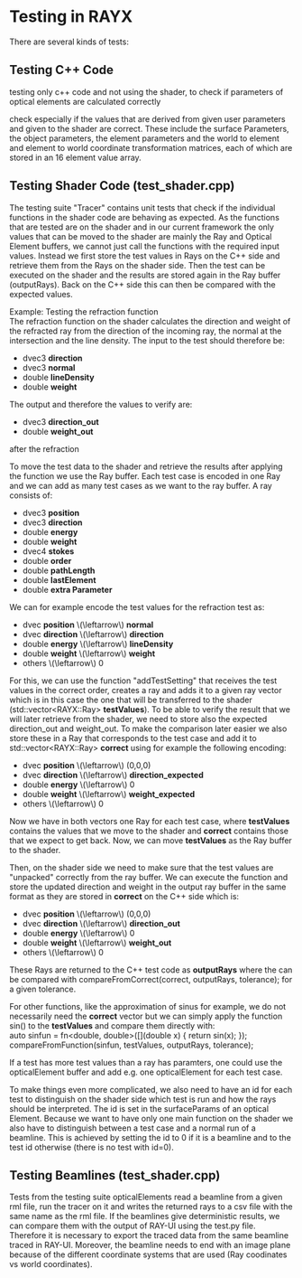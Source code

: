 # Testing in RAYX

There are several kinds of tests: 
## Testing C++ Code
testing only c++ code and not using the shader, to check if parameters of optical elements are calculated correctly

check especially if the values that are derived from given user parameters and given to the shader are correct. These include the surface Parameters, the object parameters, the element parameters and the world to element and element to world coordinate transformation matrices, each of which are stored in an 16 element value array. 

## Testing Shader Code (test_shader.cpp) 

The testing suite "Tracer" contains unit tests that check if the individual functions in the shader code are behaving as expected. As the functions that are tested are on the shader and in our current framework the only values that can be moved to the shader are mainly the Ray and Optical Element buffers, we cannot just call the functions with the required input values. 
Instead we first store the test values in Rays on the C++ side and retrieve them from the Rays on the shader side. Then the test can be executed on the shader and the results are stored again in the Ray buffer (outputRays). Back on the C++ side this can then be compared with the expected values. 

Example: Testing the refraction function <br>
The refraction function on the shader calculates the direction and weight of the refracted ray from the direction of the incoming ray, the normal at the intersection and the line density. The input to the test should therefore be:
- dvec3 **direction**
- dvec3 **normal**
- double **lineDensity**
- double **weight**

The output and therefore the values to verify are:
- dvec3 **direction_out**
- double **weight_out**

after the refraction

To move the test data to the shader and retrieve the results after applying the function we use the Ray buffer. Each test case is encoded in one Ray and we can add as many test cases as we want to the ray buffer. A ray consists of:

- dvec3 **position**
- dvec3 **direction**
- double **energy**
- double **weight**
- dvec4 **stokes**
- double **order**
- double **pathLength**
- double **lastElement**
- double **extra Parameter**

We can for example encode the test values for the refraction test as:
- dvec **position** \\(\leftarrow\\) **normal**
- dvec **direction** \\(\leftarrow\\) **direction**
- double **energy** \\(\leftarrow\\) **lineDensity**
- double **weight** \\(\leftarrow\\) **weight**
- others \\(\leftarrow\\) 0

For this, we can use the function "addTestSetting" that receives the test values in the correct order, creates a ray and adds it to a given ray vector which is in this case the one that will be transferred to the shader (std::vector\<RAYX::Ray\> **testValues**).
To be able to verify the result that we will later retrieve from the shader, we need to store also the expected direction_out and weight_out. To make the comparison later easier we also store these in a Ray that corresponds to the test case and add it to std::vector\<RAYX::Ray\> **correct** using for example the following encoding:
- dvec **position** \\(\leftarrow\\) (0,0,0)
- dvec **direction** \\(\leftarrow\\) **direction_expected**
- double **energy** \\(\leftarrow\\) 0
- double **weight** \\(\leftarrow\\) **weight_expected**
- others \\(\leftarrow\\) 0

Now we have in both vectors one Ray for each test case, where **testValues** contains the values that we move to the shader and **correct** contains those that we expect to get back. Now, we can move **testValues** as the Ray buffer to the shader.

Then, on the shader side we need to make sure that the test values are "unpacked" correctly from the ray buffer. We can execute the function and store the updated direction and weight in the output ray buffer in the same format as they are stored in **correct** on the C++ side which is:
- dvec **position** \\(\leftarrow\\) (0,0,0)
- dvec **direction** \\(\leftarrow\\) **direction_out**
- double **energy** \\(\leftarrow\\) 0
- double **weight** \\(\leftarrow\\) **weight_out**
- others \\(\leftarrow\\) 0

These Rays are returned to the C++ test code as **outputRays** where the can be compared with compareFromCorrect(correct, outputRays, tolerance); for a given tolerance.

For other functions, like the approximation of sinus for example, we do not necessarily need the **correct** vector but we can simply apply the function sin() to the **testValues** and compare them directly with: <br>
auto sinfun = fn<double, double>([](double x) { return sin(x); }); <br>
compareFromFunction(sinfun, testValues, outputRays, tolerance);

If a test has more test values than a ray has paramters, one could use the opticalElement buffer and add e.g. one opticalElement for each test case.

To make things even more complicated, we also need to have an id for each test to distinguish on the shader side which test is run and how the rays should be interpreted. The id is set in the surfaceParams of an optical Element. Because we want to have only one main function on the shader we also have to distinguish between a test case and a normal run of a beamline. This is achieved by setting the id to 0 if it is a beamline and to the test id otherwise (there is no test with id=0).

## Testing Beamlines (test_shader.cpp) 
Tests from the testing suite opticalElements read a beamline from a given rml file, run the tracer on it and writes the returned rays to a csv file with the same name as the rml file. 
If the beamlines give deterministic results, we can compare them with the output of RAY-UI using the test.py file. Therefore it is necessary to export the traced data from the same beamline traced in RAY-UI. Moreover, the beamline needs to end with an image plane because of the different coordinate systems that are used (Ray coodinates vs world coordinates).